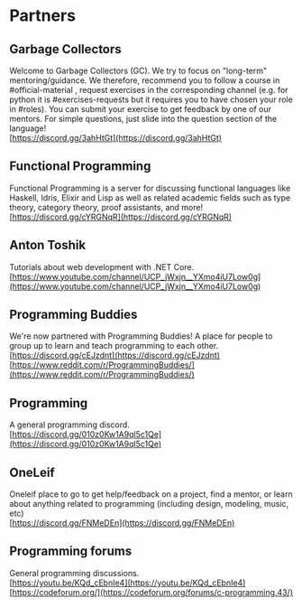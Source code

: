 # Partners

## Garbage Collectors
Welcome to Garbage Collectors (GC). We try to focus on "long-term" mentoring/guidance. 
We therefore, recommend you to follow a course in #official-material , 
request exercises in the corresponding channel (e.g. for python it is #exercises-requests 
but it requires you to have chosen your role in #roles). You can submit your exercise 
to get feedback by one of our mentors. For simple questions, just slide into the question 
section of the language!  
[https://discord.gg/3ahHtGt](https://discord.gg/3ahHtGt)

## Functional Programming
Functional Programming is a server for discussing functional languages like Haskell, 
Idris, Elixir and Lisp as well as related academic fields such as type theory, 
category theory, proof assistants, and more!  
[https://discord.gg/cYRGNqR](https://discord.gg/cYRGNqR)

## Anton Toshik
Tutorials about web development with .NET Core.  
[https://www.youtube.com/channel/UCP_jWxjn__YXmo4iU7Low0g](https://www.youtube.com/channel/UCP_jWxjn__YXmo4iU7Low0g)

## Programming Buddies
We're now partnered with Programming Buddies! A place for people to group up to learn and 
teach programming to each other.  
[https://discord.gg/cEJzdnt](https://discord.gg/cEJzdnt)  
[https://www.reddit.com/r/ProgrammingBuddies/](https://www.reddit.com/r/ProgrammingBuddies/)  

## Programming
A general programming discord.  
[https://discord.gg/010z0Kw1A9ql5c1Qe](https://discord.gg/010z0Kw1A9ql5c1Qe)

## OneLeif
Oneleif place to go to get help/feedback on a project, 
find a mentor, or learn about anything related to programming (including design, modeling, music, etc)  
[https://discord.gg/FNMeDEn](https://discord.gg/FNMeDEn)

## Programming forums 
General programming discussions.  
[https://youtu.be/KQd_cEbnIe4](https://youtu.be/KQd_cEbnIe4)  
[https://codeforum.org/](https://codeforum.org/forums/c-programming.43/)  